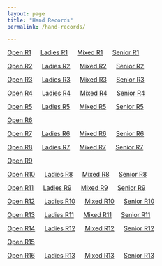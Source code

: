 ```yaml
---
layout: page
title: "Hand Records"
permalink: /hand-records/

---
```


[Open R1](./hand-records/open_r1.pdf) &emsp; [Ladies R1](./hand-records/ladies_r1.pdf) &emsp; [Mixed R1](./hand-records/mixed_r1.pdf) &emsp; [Senior R1](./hand-records/senior_r1.pdf)

[Open R2](./hand-records/open_r2.pdf) &emsp; [Ladies R2](./hand-records/ladies_r2.pdf) &emsp; [Mixed R2](./hand-records/mixed_r2.pdf) &emsp; [Senior R2](./hand-records/senior_r2.pdf)

[Open R3](./hand-records/open_r3.pdf) &emsp; [Ladies R3](./hand-records/ladies_r3.pdf) &emsp; [Mixed R3](./hand-records/mixed_r3.pdf) &emsp; [Senior R3](./hand-records/senior_r3.pdf)

[Open R4](./hand-records/open_r4.pdf) &emsp; [Ladies R4](./hand-records/ladies_r4.pdf) &emsp; [Mixed R4](./hand-records/mixed_r4.pdf) &emsp; [Senior R4](./hand-records/senior_r4.pdf)

[Open R5](./hand-records/open_r5.pdf) &emsp; [Ladies R5](./hand-records/ladies_r5.pdf) &emsp; [Mixed R5](./hand-records/mixed_r5.pdf) &emsp; [Senior R5](./hand-records/senior_r5.pdf)

[Open R6](./hand-records/open_r6.pdf) &emsp; 

[Open R7](./hand-records/open_r7.pdf) &emsp; [Ladies R6](./hand-records/ladies_r6.pdf) &emsp; [Mixed R6](./hand-records/mixed_r6.pdf) &emsp; [Senior R6](./hand-records/senior_r6.pdf)

[Open R8](./hand-records/open_r8.pdf) &emsp; [Ladies R7](./hand-records/ladies_r7.pdf) &emsp; [Mixed R7](./hand-records/mixed_r7.pdf) &emsp; [Senior R7](./hand-records/senior_r7.pdf)

[Open R9](./hand-records/open_r9.pdf) &emsp; 

[Open R10](./hand-records/open_r10.pdf) &emsp; [Ladies R8](./hand-records/ladies_r8.pdf) &emsp; [Mixed R8](./hand-records/mixed_r8.pdf) &emsp; [Senior R8](./hand-records/senior_r8.pdf)

[Open R11](./hand-records/open_r11.pdf) &emsp; [Ladies R9](./hand-records/ladies_r9.pdf) &emsp; [Mixed R9](./hand-records/mixed_r9.pdf) &emsp; [Senior R9](./hand-records/senior_r9.pdf)

[Open R12](./hand-records/open_r12.pdf) &emsp; [Ladies R10](./hand-records/ladies_r10.pdf) &emsp; [Mixed R10](./hand-records/mixed_r10.pdf) &emsp; [Senior R10](./hand-records/senior_r10.pdf)

[Open R13](./hand-records/open_r13.pdf) &emsp; [Ladies R11](./hand-records/ladies_r11.pdf) &emsp; [Mixed R11](./hand-records/mixed_r11.pdf) &emsp; [Senior R11](./hand-records/senior_r11.pdf)

[Open R14](./hand-records/open_r14.pdf) &emsp; [Ladies R12](./hand-records/ladies_r12.pdf) &emsp; [Mixed R12](./hand-records/mixed_r12.pdf) &emsp; [Senior R12](./hand-records/senior_r12.pdf)

[Open R15](./hand-records/open_r15.pdf) &emsp; 

[Open R16](./hand-records/open_r16.pdf) &emsp; [Ladies R13](./hand-records/ladies_r13.pdf) &emsp; [Mixed R13](./hand-records/mixed_r13.pdf) &emsp; [Senior R13](./hand-records/senior_r13.pdf)
